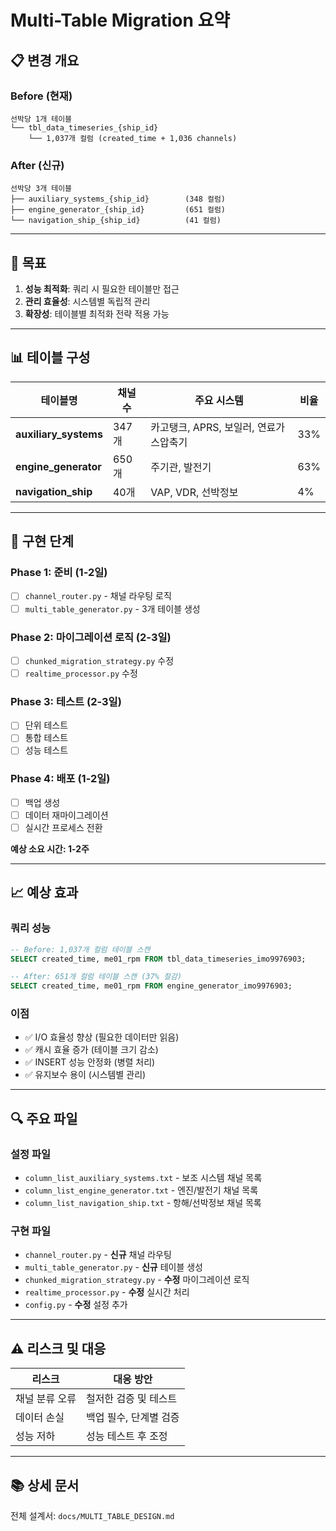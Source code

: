 # Multi-Table Migration 요약

## 📋 변경 개요

### Before (현재)
```
선박당 1개 테이블
└── tbl_data_timeseries_{ship_id}
    └── 1,037개 컬럼 (created_time + 1,036 channels)
```

### After (신규)
```
선박당 3개 테이블
├── auxiliary_systems_{ship_id}        (348 컬럼)
├── engine_generator_{ship_id}         (651 컬럼)
└── navigation_ship_{ship_id}          (41 컬럼)
```

---

## 🎯 목표

1. **성능 최적화**: 쿼리 시 필요한 테이블만 접근
2. **관리 효율성**: 시스템별 독립적 관리
3. **확장성**: 테이블별 최적화 전략 적용 가능

---

## 📊 테이블 구성

| 테이블명 | 채널 수 | 주요 시스템 | 비율 |
|---------|---------|------------|------|
| **auxiliary_systems** | 347개 | 카고탱크, APRS, 보일러, 연료가스압축기 | 33% |
| **engine_generator** | 650개 | 주기관, 발전기 | 63% |
| **navigation_ship** | 40개 | VAP, VDR, 선박정보 | 4% |

---

## 🔧 구현 단계

### Phase 1: 준비 (1-2일)
- [ ] `channel_router.py` - 채널 라우팅 로직
- [ ] `multi_table_generator.py` - 3개 테이블 생성

### Phase 2: 마이그레이션 로직 (2-3일)
- [ ] `chunked_migration_strategy.py` 수정
- [ ] `realtime_processor.py` 수정

### Phase 3: 테스트 (2-3일)
- [ ] 단위 테스트
- [ ] 통합 테스트
- [ ] 성능 테스트

### Phase 4: 배포 (1-2일)
- [ ] 백업 생성
- [ ] 데이터 재마이그레이션
- [ ] 실시간 프로세스 전환

**예상 소요 시간: 1-2주**

---

## 📈 예상 효과

### 쿼리 성능
```sql
-- Before: 1,037개 컬럼 테이블 스캔
SELECT created_time, me01_rpm FROM tbl_data_timeseries_imo9976903;

-- After: 651개 컬럼 테이블 스캔 (37% 절감)
SELECT created_time, me01_rpm FROM engine_generator_imo9976903;
```

### 이점
- ✅ I/O 효율성 향상 (필요한 데이터만 읽음)
- ✅ 캐시 효율 증가 (테이블 크기 감소)
- ✅ INSERT 성능 안정화 (병렬 처리)
- ✅ 유지보수 용이 (시스템별 관리)

---

## 🔍 주요 파일

### 설정 파일
- `column_list_auxiliary_systems.txt` - 보조 시스템 채널 목록
- `column_list_engine_generator.txt` - 엔진/발전기 채널 목록
- `column_list_navigation_ship.txt` - 항해/선박정보 채널 목록

### 구현 파일
- `channel_router.py` - **신규** 채널 라우팅
- `multi_table_generator.py` - **신규** 테이블 생성
- `chunked_migration_strategy.py` - **수정** 마이그레이션 로직
- `realtime_processor.py` - **수정** 실시간 처리
- `config.py` - **수정** 설정 추가

---

## ⚠️ 리스크 및 대응

| 리스크 | 대응 방안 |
|--------|-----------|
| 채널 분류 오류 | 철저한 검증 및 테스트 |
| 데이터 손실 | 백업 필수, 단계별 검증 |
| 성능 저하 | 성능 테스트 후 조정 |

---

## 📚 상세 문서

전체 설계서: `docs/MULTI_TABLE_DESIGN.md`

